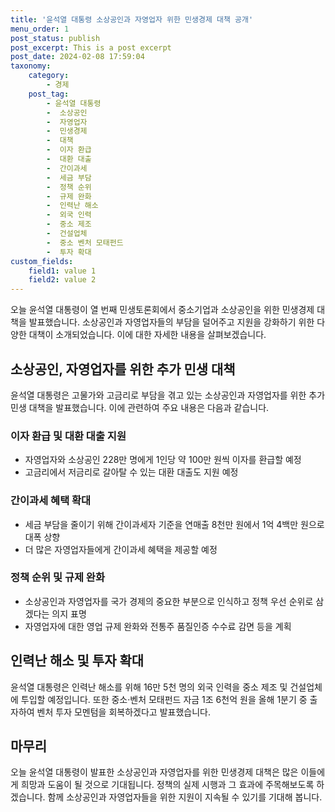 ```yaml
---
title: '윤석열 대통령 소상공인과 자영업자 위한 민생경제 대책 공개'
menu_order: 1
post_status: publish
post_excerpt: This is a post excerpt
post_date: 2024-02-08 17:59:04
taxonomy:
    category:
        - 경제
    post_tag:
        - 윤석열 대통령
        -  소상공인
        -  자영업자
        -  민생경제
        -  대책
        -  이자 환급
        -  대환 대출
        -  간이과세
        -  세금 부담
        -  정책 순위
        -  규제 완화
        -  인력난 해소
        -  외국 인력
        -  중소 제조
        -  건설업체
        -  중소 벤처 모태펀드
        -  투자 확대
custom_fields:
    field1: value 1
    field2: value 2
---
```


오늘 윤석열 대통령이 열 번째 민생토론회에서 중소기업과 소상공인을 위한 민생경제 대책을 발표했습니다. 소상공인과 자영업자들의 부담을 덜어주고 지원을 강화하기 위한 다양한 대책이 소개되었습니다. 이에 대한 자세한 내용을 살펴보겠습니다.
## 소상공인, 자영업자를 위한 추가 민생 대책
윤석열 대통령은 고물가와 고금리로 부담을 겪고 있는 소상공인과 자영업자를 위한 추가 민생 대책을 발표했습니다. 이에 관련하여 주요 내용은 다음과 같습니다.
### 이자 환급 및 대환 대출 지원
- 자영업자와 소상공인 228만 명에게 1인당 약 100만 원씩 이자를 환급할 예정
- 고금리에서 저금리로 갈아탈 수 있는 대환 대출도 지원 예정
### 간이과세 혜택 확대
- 세금 부담을 줄이기 위해 간이과세자 기준을 연매출 8천만 원에서 1억 4백만 원으로 대폭 상향
- 더 많은 자영업자들에게 간이과세 혜택을 제공할 예정
### 정책 순위 및 규제 완화
- 소상공인과 자영업자를 국가 경제의 중요한 부분으로 인식하고 정책 우선 순위로 삼겠다는 의지 표명
- 자영업자에 대한 영업 규제 완화와 전통주 품질인증 수수료 감면 등을 계획
## 인력난 해소 및 투자 확대
윤석열 대통령은 인력난 해소를 위해 16만 5천 명의 외국 인력을 중소 제조 및 건설업체에 투입할 예정입니다. 또한 중소·벤처 모태펀드 자금 1조 6천억 원을 올해 1분기 중 출자하여 벤처 투자 모멘텀을 회복하겠다고 발표했습니다.
## 마무리
오늘 윤석열 대통령이 발표한 소상공인과 자영업자를 위한 민생경제 대책은 많은 이들에게 희망과 도움이 될 것으로 기대됩니다. 정책의 실제 시행과 그 효과에 주목해보도록 하겠습니다. 함께 소상공인과 자영업자들을 위한 지원이 지속될 수 있기를 기대해 봅니다.
